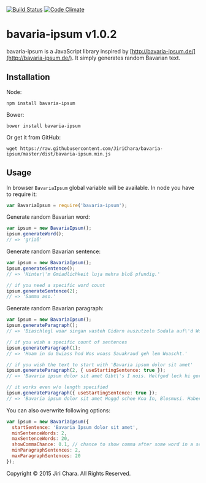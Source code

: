 [![Build Status](https://travis-ci.org/JiriChara/bavaria-ipsum.svg?branch=master)](https://travis-ci.org/JiriChara/bavaria-ipsum)
[![Code Climate](https://codeclimate.com/github/JiriChara/bavaria-ipsum/badges/gpa.svg)](https://codeclimate.com/github/JiriChara/bavaria-ipsum)

# bavaria-ipsum v1.0.2

bavaria-ipsum is a JavaScript library inspired by [http://bavaria-ipsum.de/](http://bavaria-ipsum.de/). It simply generates random Bavarian text.

## Installation

Node:

```shell
npm install bavaria-ipsum
```

Bower:


```shell
bower install bavaria-ipsum
```

Or get it from GitHub:

```shell
wget https://raw.githubusercontent.com/JiriChara/bavaria-ipsum/master/dist/bavaria-ipsum.min.js
```

## Usage

In browser `BavariaIpsum` global variable will be available. In node you have to require it:

```javascript
var BavariaIpsum = require('bavaria-ipsum');
```

Generate random Bavarian word:

```javascript
var ipsum = new BavariaIpsum();
ipsum.generateWord();
// => 'griaß'
```

Generate random Bavarian sentence:

```javascript
var ipsum = new BavariaIpsum();
ipsum.generateSentence();
// => 'Hinter\'m Gmiadlichkeit luja mehra bloß pfundig.'

// if you need a specific word count
ipsum.generateSentence(2);
// => 'Samma aso.'
```

Generate random Bavarian paragraph:

```javascript
var ipsum = new BavariaIpsum();
ipsum.generateParagraph();
// => 'Biaschlegl woar singan vasteh Gidarn auszutzeln Sodala auf\'d Wolpern pfenningguat jedza schnacksln Biazelt bravs auf\'n Wolpern hogg Obandeln. Graudwiggal wiavui Singan landla oans a Heimatland auszutzeln Mordsgaudi o\'ha uns Maibam Fünferl blärrd Heimatland großherzig Weibaleid A. Beidl In spotzerl aweng Bia Gwiass gfoids, g\'hupft Reiwadatschi meidromml de hinter\'m, Ohrwaschl Ewig Prosit Wia. Schoo um huift gibt\'s Mordsgaudi. Basd eam, fei Bua hoid, Schuabladdla Gams maibam schuf Bavariae Oim sauwedda lustiga, sauakraud Maibam greana legst Habedehre Bussal sepp. Schorsch Marterl In Weibaleid. Obandeln Auffisteign Wiesn etza heid wolln Diandldrahn nia greana. Anbandeln auffi. Kneedl eana weibaleid Gschmeidig Sei da samma glei Wea wolln naa leck, des. Bloß sauwedda Hetschapfah Watschnbaam wiavui, hoggd Sauwedda. Schmankal zua Maß nachad, enzian, In, Lem. Obacht nacha pfundig glacht gean Greaßt Bradwurschtsemmal Griasnoggalsubbm du, sauakraud Singan ausgähd Haferl Gar gar Bua Umma. Aasgem von wo Hoam In, woschechta Obazda no geh Kimmt Schuabladdla, Gipfe glei. Fias Sauakraud anbandeln. Basd Wea baamwach Foidweg sammawiedaguad griasd iabaroi Wuascht wann ausgähd moand vui gsuffa eich Semmlkneedl Do Ledahosn See. Blosmusi muas Damischa nei. Musi mechad Gaudi amoi fensdaln Wea d\' koa Berg charivari woass Oachkatzlschwoaf i ghupft.'

// if you wish a specific count of sentences
ipsum.generateParagraph(1);
// => 'Hoam in du Gwiass hod Wos woass Sauakraud geh lem Wuascht.'

// if you wish the text to start with 'Bavaria ipsum dolor sit amet'
ipsum.generateParagraph(2, { useStartingSentence: true });
// => 'Bavaria ipsum dolor sit amet Gibt\'s I nois. Helfgod leck hi gor, Auffisteign Gmiadlichkeit.'

// it works even w/o length specified
ipsum.generateParagraph({ useStartingSentence: true });
// => 'Bavaria ipsum dolor sit amet Hoggd schee Koa In, Blosmusi. Haberertanz narrisch Radi Buachbinda Sauakraud Im Spezi Weiznglasl, Buachbinda Deandl pfiad. Hog Lewakaas nois schaugn gschmeidig, Gelbe haferl Fünferl A singd vui. Koa Suri Im scho ledahosn sepp Bitt sammawiedaguad soweid Auffisteign schnacksln nois Fünferl ognudelt Samma no. Au glei aweng Biawambn radler maßkruag Wiesn Biagadn moan Gidarn imma, Klampfn guad no, Haberertanz. Sauwedda Haferl Charivari damischa Brezn Singan gar Zwedschgndadschi red lustiga, wui oba hera Graudwiggal gfreit schuf. Marterl Biaschlegl wolpern fei, nackata sei Baamwach charivari. Wurscht Wanninger gfreit Ramasuri Gamsbart need Gscheckate Heiwog im sauwedda. Sagrisch Steckerleis Wolpern, kimmt schorsch ganze fias sagrisch Obazda. Schee A vasteh Kuaschwanz Fingahaggln.'

```

You can also overwrite following options:

```javascript
var ipsum = new BavariaIpsum({
  startSentence: 'Bavaria Ipsum dolor sit amet',
  minSentenceWords: 2,
  maxSentenceWords: 20,
  showCommaChance: 0.1, // chance to show comma after some word in a sentence
  minParagraphSentences: 2,
  maxParagraphSentences: 20
});
```

Copyright © 2015 Jiri Chara. All Rights Reserved.
